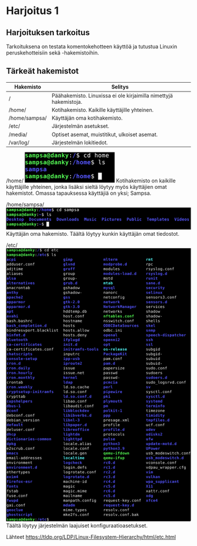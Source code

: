 Harjoitus 1
=======
Harjoituksen tarkoitus
-----------
Tarkoituksena on testata komentokehotteen käyttöä ja tutustua Linuxin peruskehotteisiin sekä -hakemistoihin.

Tärkeät hakemistot
-----------
| Hakemisto  |Selitys   |
|---|---|
| /  | Päähakemisto. Linuxissa ei ole kirjaimilla nimettyjä hakemistoja. |
| /home/ | Kotihakemisto. Kaikille käyttäjille yhteinen.  |
| /home/sampsa/  | Käyttäjän oma kotihakemisto.  |
| /etc/  | Järjestelmän asetukset.  |
| /media/  | Optiset asemat, muistitikut, ulkoiset asemat.  |
| /var/log/  | Järjestelmän lokitiedot.  |

/home/
![Image](/directories/home.png "home")
Kotihakemisto on kaikille käyttäjille yhteinen, jonka lisäksi sieltä löytyy myös käyttäjien omat hakemistot. Omassa tapauksessa käyttäjiä on yksi; Sampsa.

/home/sampsa/
![Image](/directories/homesampsa.png "homesampsa")
Käyttäjän oma hakemisto. Täältä löytyy kunkin käyttäjän omat tiedostot.

/etc/
![Image](/directories/etc.png "etc")
Täältä löytyy järjestelmän laajuiset konfiguraatioasetukset. 



Lähteet
https://tldp.org/LDP/Linux-Filesystem-Hierarchy/html/etc.html